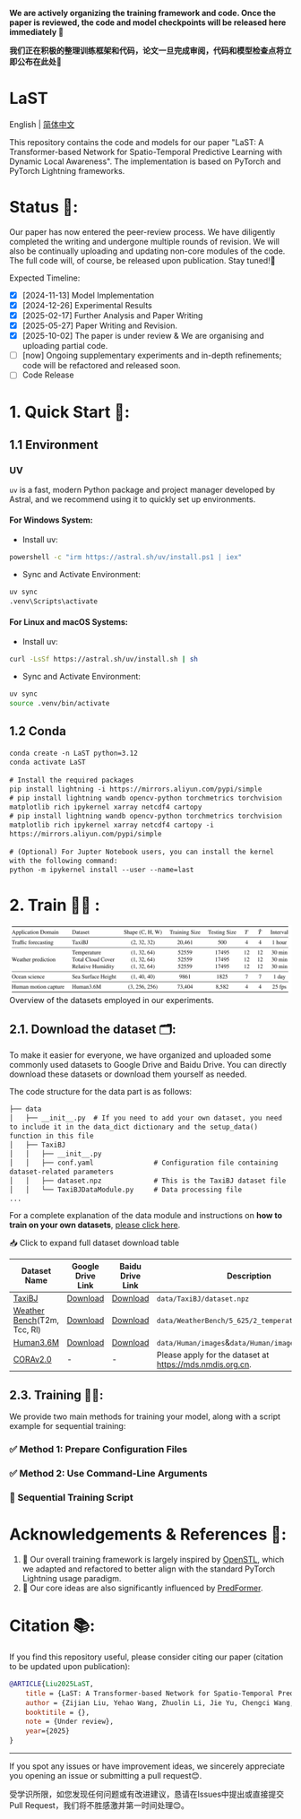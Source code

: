     

**We are actively organizing the training framework and code. Once the paper is reviewed, the code and model checkpoints will be released here immediately 🫡**

**我们正在积极的整理训练框架和代码，论文一旦完成审阅，代码和模型检查点将立即公布在此处🫡**

# LaST

English | [简体中文](docs/cn/README_CN.md)

This repository contains the code and models for our paper "LaST: A Transformer-based Network for Spatio-Temporal Predictive Learning with Dynamic Local Awareness". The implementation is based on PyTorch and PyTorch Lightning frameworks.

# Status 🔬:

Our paper has now entered the peer-review process. We have diligently completed the writing and undergone multiple rounds of revision. We will also be continually uploading and updating non-core modules of the code. The full code will, of course, be released upon publication. Stay tuned!🫡

Expected Timeline:

- [X] [2024-11-13] Model Implementation
- [X] [2024-12-26] Experimental Results
- [X] [2025-02-17] Further Analysis and Paper Writing
- [X] [2025-05-27] Paper Writing and Revision. 
- [X] [2025-10-02] The paper is under review & We are organising and uploading partial code.
- [ ] [now] Ongoing supplementary experiments and in-depth refinements; code will be refactored and released soon.
- [ ] Code Release

# 1. Quick Start 🎇:

## 1.1 Environment

### UV

`uv` is a fast, modern Python package and project manager developed by Astral, and we recommend using it to quickly set up environments.

#### For Windows System:

- Install uv:
```bash
powershell -c "irm https://astral.sh/uv/install.ps1 | iex"
```

- Sync and Activate Environment:
```bash
uv sync
.venv\Scripts\activate
```

#### For Linux and macOS Systems:

- Install uv:
```bash
curl -LsSf https://astral.sh/uv/install.sh | sh
```

- Sync and Activate Environment:
```bash
uv sync
source .venv/bin/activate
```


## 1.2 Conda


```shell
conda create -n LaST python=3.12
conda activate LaST

# Install the required packages
pip install lightning -i https://mirrors.aliyun.com/pypi/simple
# pip install lightning wandb opencv-python torchmetrics torchvision matplotlib rich ipykernel xarray netcdf4 cartopy
# pip install lightning wandb opencv-python torchmetrics torchvision matplotlib rich ipykernel xarray netcdf4 cartopy -i https://mirrors.aliyun.com/pypi/simple

# (Optional) For Jupter Notebook users, you can install the kernel with the following command:
python -m ipykernel install --user --name=last
```

# 2. Train 🏋️‍♂️ :

![](/docs/figs/Table1.jpg)
Overview of the datasets employed in our experiments.

## 2.1. Download the dataset 🗂️:

To make it easier for everyone, we have organized and uploaded some commonly used datasets to Google Drive and Baidu Drive. You can directly download these datasets or download them yourself as needed.

The code structure for the data part is as follows:

```text
├── data
│   ├── __init__.py  # If you need to add your own dataset, you need to include it in the data_dict dictionary and the setup_data() function in this file
│   ├── TaxiBJ
│   │   ├── __init__.py
│   │   ├── conf.yaml               # Configuration file containing dataset-related parameters
│   │   ├── dataset.npz             # This is the TaxiBJ dataset file
│   │   └── TaxiBJDataModule.py     # Data processing file
...
```

For a complete explanation of the data module and instructions on **how to train on your own datasets**, [please click here](docs/en/data.md).

<summary>📥 Click to expand full dataset download table</summary>

| Dataset Name                                                            | Google Drive Link                                                                           | Baidu Drive Link                                                  | Description                                               |
| ----------------------------------------------------------------------- | ------------------------------------------------------------------------------------------- | ----------------------------------------------------------------- | --------------------------------------------------------- |
| [TaxiBJ](https://github.com/TolicWang/DeepST/tree/master/data/TaxiBJ)      | [Download](https://drive.google.com/file/d/1HDN_hF2pOP2JT97kB8VCREIfe5Z22Co-/view?usp=sharing) | [Download](https://pan.baidu.com/s/1VDHPuy61GGwqt05t4NVH8A?pwd=iSHU) | `data/TaxiBJ/dataset.npz`                               |
| [Weather Bench](https://github.com/pangeo-data/WeatherBench)(T2m, Tcc, Rl) | [Download](https://drive.google.com/file/d/1wxIXK-1vZ9tST_5xB3Ph3QpVB6Q9YhB1/view?usp=sharing) | [Download](https://pan.baidu.com/s/1Wa1S2qjV0fAb0bWlMswnYg?pwd=iSHU) | `data/WeatherBench/5_625/2_temperature/{xxx}.nc`        |
| [Human3.6M](http://vision.imar.ro/human3.6m/description.php)               | [Download](https://drive.google.com/file/d/1jwrXUO6eBh8689NJO8WYoeNMwXtoUD8t/view?usp=sharing) | [Download](https://pan.baidu.com/s/1x78V54ueiW3Iz2CgMOb6zA?pwd=iSHU) | `data/Human/images`&`data/Human/images_txt`           |
| [CORAv2.0](https://mds.nmdis.org.cn/)                                      | -                                                                                           | -                                                                 | Please apply for the dataset at https://mds.nmdis.org.cn. |

## 2.3. Training 🏋️‍♂️:

We provide two main methods for training your model, along with a script example for sequential training:

### ✅ Method 1: Prepare Configuration Files

### ✅ Method 2: Use Command-Line Arguments

### 🔁 Sequential Training Script

# Acknowledgements & References 🔗:

1. 🫡 Our overall training framework is largely inspired by [OpenSTL](https://github.com/chengtan9907/OpenSTL), which we adapted and refactored to better align with the standard PyTorch Lightning usage paradigm.
2. 🫡 Our core ideas are also significantly influenced by [PredFormer](https://arxiv.org/abs/2410.04733).

# Citation 📚:

If you find this repository useful, please consider citing our paper (citation to be updated upon publication):

```bibtex
@ARTICLE{Liu2025LaST,
    title = {LaST: A Transformer-based Network for Spatio-Temporal Predictive Learning with Dynamic Local Awareness},
    author = {Zijian Liu, Yehao Wang, Zhuolin Li, Jie Yu, Chengci Wang, Zhiyu Liu, Shuai Zhang and Lingyu Xu},
    booktitile = {},
    note = {Under review},
    year={2025}
}
```

---

If you spot any issues or have improvement ideas, we sincerely appreciate you opening an issue or submitting a pull request😊.

受学识所限，如您发现任何问题或有改进建议，恳请在Issues中提出或直接提交Pull Request，我们将不胜感激并第一时间处理😊。
